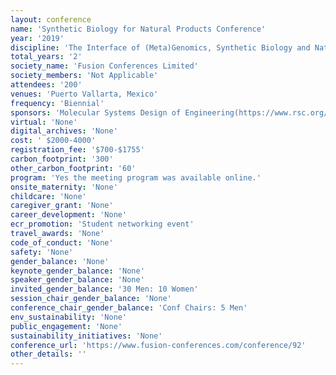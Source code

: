 ```yaml
---
layout: conference 
name: 'Synthetic Biology for Natural Products Conference'
year: '2019'
discipline: 'The Interface of (Meta)Genomics, Synthetic Biology and Natural Product Discovery'
total_years: '2'
society_name: 'Fusion Conferences Limited'
society_members: 'Not Applicable'
attendees: '200'
venues: 'Puerto Vallarta, Mexico'
frequency: 'Biennial'
sponsors: 'Molecular Systems Design of Engineering(https://www.rsc.org/journals-books-databases/about-journals/msde/)'
virtual: 'None'
digital_archives: 'None'
cost: ' $2000-4000'
registration_fee: '$700-$1755'
carbon_footprint: '300'
other_carbon_footprint: '60'
program: 'Yes the meeting program was available online.'
onsite_maternity: 'None'
childcare: 'None'
caregiver_grant: 'None'
career_development: 'None'
ecr_promotion: 'Student networking event'
travel_awards: 'None'
code_of_conduct: 'None'
safety: 'None'
gender_balance: 'None'
keynote_gender_balance: 'None'
speaker_gender_balance: 'None'
invited_gender_balance: '30 Men: 10 Women'
session_chair_gender_balance: 'None'
conference_chair_gender_balance: 'Conf Chairs: 5 Men'
env_sustainability: 'None'
public_engagement: 'None'
sustainability_initiatives: 'None'
conference_url: 'https://www.fusion-conferences.com/conference/92'
other_details: ''
---
```

